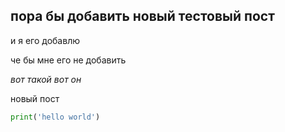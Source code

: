 ## пора бы добавить новый тестовый пост

и я его добавлю

че бы мне его не добавить

*вот такой вот он*

новый пост

```python
print('hello world')
```
